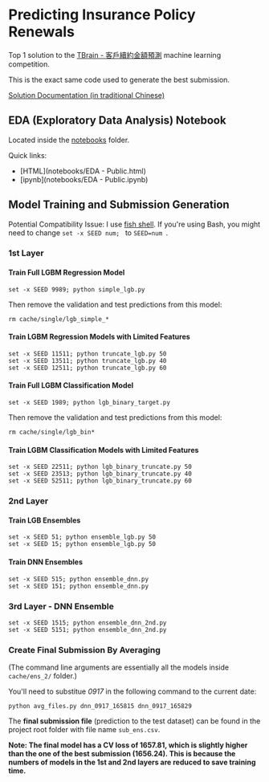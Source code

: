 # Predicting Insurance Policy Renewals
Top 1 solution to the [TBrain - 客戶續約金額預測](https://tbrain.trendmicro.com.tw/Competitions/Details/3) machine learning competition.

This is the exact same code used to generate the best submission.

[Solution Documentation (in traditional Chinese)](docs/solution_documentation.md)

## EDA (Exploratory Data Analysis) Notebook

Located inside the [notebooks](notebooks/) folder.

Quick links:
 * [HTML](notebooks/EDA -  Public.html)
 * [ipynb](notebooks/EDA - Public.ipynb)

## Model Training and Submission Generation

Potential Compatibility Issue: I use [fish shell](https://fishshell.com/). If you're using Bash, you might need to change `set -x SEED num; ` to `SEED=num `.

### 1st Layer

#### Train Full LGBM Regression Model
```
set -x SEED 9989; python simple_lgb.py
```

Then remove the validation and test predictions from this model:

```
rm cache/single/lgb_simple_*
```

#### Train LGBM Regression Models with Limited Features
```
set -x SEED 11511; python truncate_lgb.py 50
set -x SEED 13511; python truncate_lgb.py 40
set -x SEED 12511; python truncate_lgb.py 60
```

#### Train Full LGBM Classification Model
```
set -x SEED 1989; python lgb_binary_target.py
```

Then remove the validation and test predictions from this model:

```
rm cache/single/lgb_bin*
```

#### Train LGBM Classification Models with Limited Features
```
set -x SEED 22511; python lgb_binary_truncate.py 50
set -x SEED 23513; python lgb_binary_truncate.py 40
set -x SEED 52511; python lgb_binary_truncate.py 60
```

### 2nd Layer

#### Train LGB Ensembles

```
set -x SEED 51; python ensemble_lgb.py 50
set -x SEED 15; python ensemble_lgb.py 50
```

#### Train DNN Ensembles

```
set -x SEED 515; python ensemble_dnn.py
set -x SEED 151; python ensemble_dnn.py
```

### 3rd Layer - DNN Ensemble

```
set -x SEED 1515; python ensemble_dnn_2nd.py
set -x SEED 5151; python ensemble_dnn_2nd.py
```

### Create Final Submission By Averaging

(The command line arguments are essentially all the models inside `cache/ens_2/` folder.)

You'll need to substitue *0917* in the following command to the current date:

```
python avg_files.py dnn_0917_165815 dnn_0917_165829
```

The **final submission file** (prediction to the test dataset) can be found in the project root folder with file name `sub_ens.csv`.

**Note: The final model has a CV loss of 1657.81, which is slightly higher than the one of the best submission (1656.24). This is because the numbers of models in the 1st and 2nd layers are reduced to save training time.**
